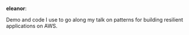 

**eleanor**:

Demo and code I use to go along my talk on patterns for building resilient applications on AWS. 



